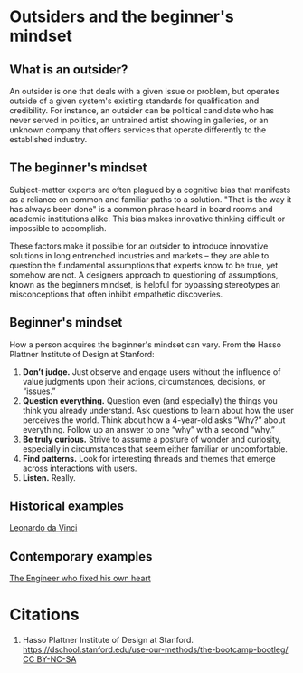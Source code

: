 # Outsiders and the beginner's mindset

## What is an outsider?
An outsider is one that deals with a given issue or problem, but operates outside of a given system's existing standards for qualification and credibility. For instance, an outsider can be political candidate who has never served in politics, an untrained artist showing in galleries, or an unknown company that offers services that operate differently to the established industry.

## The beginner's mindset
Subject-matter experts are often plagued by a cognitive bias that manifests as a reliance on common and familiar paths to a solution. "That is the way it has always been done" is a common phrase heard in board rooms and academic institutions alike. This bias makes innovative thinking difficult or impossible to accomplish.

These factors make it possible for an outsider to introduce innovative solutions in long entrenched industries and markets – they are able to question the fundamental assumptions that experts know to be true, yet somehow are not. A designers approach to questioning of assumptions, known as the beginners mindset, is helpful for bypassing stereotypes an misconceptions that often inhibit empathetic discoveries.

## Beginner's mindset

How a person acquires the beginner's mindset can vary. From the Hasso Plattner Institute of Design at Stanford:

1. **Don’t judge.** Just observe and engage users without the influence of value judgments upon their actions, circumstances, decisions, or “issues.”
2. **Question everything.** Question even (and especially) the things you think you already understand. Ask questions to learn about how the user perceives the world. Think about how a 4-year-old asks “Why?” about everything. Follow up an answer to one “why” with a second “why.”
3. **Be truly curious.** Strive to assume a posture of wonder and curiosity, especially in circumstances that seem either familiar or uncomfortable.
4. **Find patterns.** Look for interesting threads and themes that emerge across interactions with users.
5. **Listen.** Really.

## Historical examples
[Leonardo da Vinci](http://www.theglobeandmail.com/report-on-business/economy/growth/how-outsiders-solve-problems-that-stump-experts/article2420003/)

## Contemporary examples

[The Engineer who fixed his own heart](https://mosaicscience.com/story/engineer-who-fixed-his-own-heart)

# Citations
1. Hasso Plattner Institute of Design at Stanford. https://dschool.stanford.edu/use-our-methods/the-bootcamp-bootleg/ [CC BY-NC-SA](http://creativecommons.org/licenses/by-nc-sa/3.0/)

